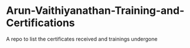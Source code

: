 # Arun-Vaithiyanathan-Training-and-Certifications
A repo to list the certificates received and trainings undergone 
